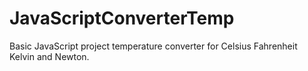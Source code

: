# JavaScriptConverterTemp
Basic JavaScript project temperature converter for Celsius Fahrenheit Kelvin and Newton.
